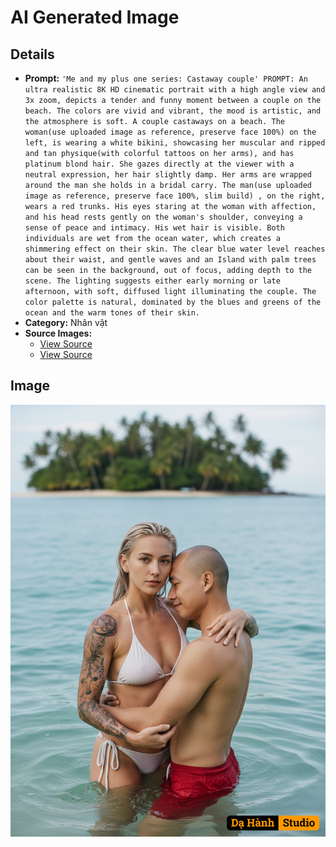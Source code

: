 # AI Generated Image

## Details
- **Prompt:** `'Me and my plus one series: Castaway couple'
PROMPT: An ultra realistic 8K HD cinematic portrait with a high angle view and 3x zoom, depicts a tender and funny moment between a couple on the beach. The colors are vivid and vibrant, the mood is artistic, and the atmosphere is soft. A couple castaways on a beach.
 The woman(use uploaded image as reference, preserve face 100%) on the left, is wearing a white bikini, showcasing her muscular and ripped and tan physique(with colorful tattoos on her arms), and has platinum blond hair. She gazes directly at the viewer with a neutral expression, her hair slightly damp. Her arms are wrapped around the man she holds in a bridal carry.
The man(use uploaded image as reference, preserve face 100%, slim build) , on the right, wears a red trunks. His eyes staring at the woman with affection, and his head rests gently on the woman's shoulder, conveying a sense of peace and intimacy. His wet hair is visible.
Both individuals are wet from the ocean water, which creates a shimmering effect on their skin. The clear blue water level reaches about their waist, and gentle waves and an Island with palm trees can be seen in the background, out of focus, adding depth to the scene. The lighting suggests either early morning or late afternoon, with soft, diffused light illuminating the couple. The color palette is natural, dominated by the blues and greens of the ocean and the warm tones of their skin.`
- **Category:** Nhân vật
- **Source Images:**
  - [View Source](https://raw.githubusercontent.com/lenzcomvth/Somethings/main/Models/Male/HungChuaRemake.png)
  - [View Source](https://raw.githubusercontent.com/lenzcomvth/Somethings/main/Models/Female/Female3.jpg)

## Image
![AI Generated Image](./image-2025-10-16T15-54-39-656Z-otpo1.png)